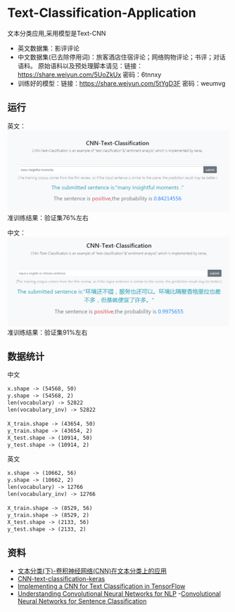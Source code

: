 # Text-Classification-Application
文本分类应用,采用模型是Text-CNN
- 英文数据集：影评评论
- 中文数据集(已去除停用词)：旅客酒店住宿评论；网络购物评论；书评；对话语料。
原始语料以及预处理脚本请见：链接：https://share.weiyun.com/5UoZkUx 密码：6tnnxy
- 训练好的模型：链接：https://share.weiyun.com/5tYgD3F 密码：weumvg
## 运行
英文：
![](https://github.com/yanqiangmiffy/Text-Classification-Application/blob/master/assets/result_en.png)
准训练结果：验证集76%左右

中文：
![](https://github.com/yanqiangmiffy/Text-Classification-Application/blob/master/assets/result_ch.png)
准训练结果：验证集91%左右
## 数据统计
中文
```
x.shape -> (54568, 50)
y.shape -> (54568, 2)
len(vocabulary) -> 52822
len(vocabulary_inv) -> 52822

X_train.shape -> (43654, 50)
y_train.shape -> (43654, 2)
X_test.shape -> (10914, 50)
y_test.shape -> (10914, 2)
```
英文
```
x.shape -> (10662, 56)
y.shape -> (10662, 2)
len(vocabulary) -> 12766
len(vocabulary_inv) -> 12766

X_train.shape -> (8529, 56)
y_train.shape -> (8529, 2)
X_test.shape -> (2133, 56)
y_test.shape -> (2133, 2)
```
## 资料
- [文本分类(下)-卷积神经网络(CNN)在文本分类上的应用](https://www.jianshu.com/p/e9108a0f5ac8)
- [CNN-text-classification-keras](https://github.com/bhaveshoswal/CNN-text-classification-keras)
- [Implementing a CNN for Text Classification in TensorFlow](http://www.wildml.com/2015/12/implementing-a-cnn-for-text-classification-in-tensorflow/)
- [Understanding Convolutional Neural Networks for NLP](http://www.wildml.com/2015/11/understanding-convolutional-neural-networks-for-nlp/)
-[Convolutional Neural Networks for Sentence Classification](https://arxiv.org/abs/1408.5882)
